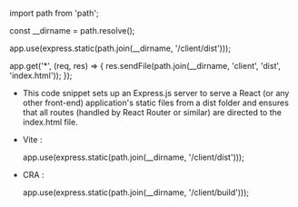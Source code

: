 
import path from 'path'; 

const __dirname = path.resolve(); 

app.use(express.static(path.join(__dirname, '/client/dist')));

app.get('*', (req, res) => {
  res.sendFile(path.join(__dirname, 'client', 'dist', 'index.html'));
});



- This code snippet sets up an Express.js server to serve a React (or any other front-end) application's static files from a dist folder and ensures that all routes (handled by React Router or similar) are directed to the index.html file.

- Vite : 

    app.use(express.static(path.join(__dirname, '/client/dist')));

- CRA : 

    app.use(express.static(path.join(__dirname, '/client/build')));
    